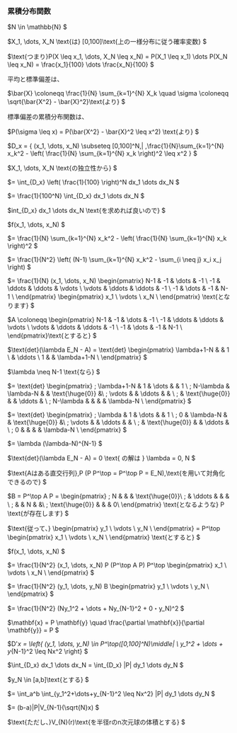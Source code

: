 ### 累積分布関数

$N \in \mathbb{N}
$

$X_1, \dots, X_N  \text{は} [0,100]\text{上の一様分布に従う確率変数}
$

$\text{つまり}P(X \leq x_1, \dots, X_N \leq x_N) = P(X_1 \leq x_1) \dots P(X_N \leq x_N) = \frac{x_1}{100} \dots \frac{x_N}{100}
$

平均と標準偏差は、

$\bar{X} \coloneqq \frac{1}{N} \sum_{k=1}^{N} X_k \quad \sigma \coloneqq \sqrt{\bar{X^2} - \bar{X}^2}\text{より}
$

標準偏差の累積分布関数は、

$P(\sigma \leq x) = P(\bar{X^2} - \bar{X}^2 \leq x^2) \text{より}
$

$D_x = \{ (x_1, \dots, x_N) \subseteq [0,100]^N\,| \,\frac{1}{N}\sum_{k=1}^{N} x_k^2 - \left( \frac{1}{N} \sum_{k=1}^{N} x_k \right)^2 \leq x^2 \}
$

$X_1, \dots, X_N \text{の独立性から}
$

$= \int_{D_x} \left( \frac{1}{100} \right)^N dx_1 \dots dx_N
$

$= \frac{1}{100^N} \int_{D_x} dx_1 \dots dx_N
$

$int_{D_x} dx_1 \dots dx_N \text{を求めれば良いので}
$

$f(x_1, \dots, x_N)
$

$= \frac{1}{N} \sum_{k=1}^{N} x_k^2 - \left( \frac{1}{N} \sum_{k=1}^{N} x_k \right)^2
$

$= \frac{1}{N^2} \left( (N-1) \sum_{k=1}^{N} x_k^2 - \sum_{i \neq j} x_i x_j \right)
$

$= \frac{1}{N} (x_1, \dots, x_N)
\begin{pmatrix}
N-1 & -1 & \dots & -1 \\
-1 & \ddots & \ddots & \vdots \\
\vdots & \ddots & \ddots & -1 \\
-1 & \dots & -1 & N-1 \\
\end{pmatrix}
\begin{pmatrix}
x_1 \\
\vdots \\
x_N \\
\end{pmatrix}
\text{となります}
$

$A \coloneqq \begin{pmatrix}
N-1 & -1 & \dots & -1 \\
-1 & \ddots & \ddots & \vdots \\
\vdots & \ddots & \ddots & -1 \\
-1 & \dots & -1 & N-1 \\
\end{pmatrix}\text{とすると}
$

$\text{det}(\lambda E_N - A)
= \text{det}
\begin{pmatrix}
\lambda+1-N & & 1 \\
 & \ddots \\
1 & & \lambda+1-N \\
\end{pmatrix}
$

$\lambda \neq N-1 \text{なら}
$

$= \text{det}
\begin{pmatrix}
\; \lambda+1-N & 1 & \dots & & 1 \\
\; N-\lambda & \lambda-N & & \text{\huge{0}} &\\
\; \vdots & & \ddots & & \\
\; & \text{\huge{0}} & & \ddots & \\
\; N-\lambda & & & & \lambda-N \\
\end{pmatrix}
$

$= \text{det}
\begin{pmatrix}
\; \lambda & 1 & \dots & & 1 \\
\; 0 & \lambda-N & & \text{\huge{0}} &\\
\; \vdots & & \ddots & & \\
\; & \text{\huge{0}} & & \ddots & \\
\; 0 & & & & \lambda-N \\
\end{pmatrix}
$

$= \lambda (\lambda-N)^{N-1}
$

$\text{det}(\lambda E_N - A) = 0 \text{ の解は } \lambda = 0, N
$

$\text{Aはある直交行列}\,P (P P^\top = P^\top P = E_N)\,\text{を用いて対角化できるので}
$

$B = P^\top A P =
\begin{pmatrix}
\; N & & & \text{\huge{0}}\\
\; & \ddots & & & \\
\; & & N & &\\
\; \text{\huge{0}} & & & 0\\
\end{pmatrix}
\text{となるような} P \text{が存在します}
$

$\text{従って、}
\begin{pmatrix} 
y_1 \\
\vdots \\
y_N \\
\end{pmatrix}
= P^\top 
\begin{pmatrix}
x_1 \\
\vdots \\
x_N \\
\end{pmatrix}
\text{とすると}
$

$f(x_1, \dots, x_N)
$

$= \frac{1}{N^2} (x_1, \dots, x_N) P (P^\top A P) P^\top 
\begin{pmatrix}
x_1 \\
\vdots \\
x_N \\
\end{pmatrix}
$

$= \frac{1}{N^2}
(y_1, \dots, y_N) B
\begin{pmatrix}
y_1 \\
\vdots \\
y_N \\
\end{pmatrix}
$

$= \frac{1}{N^2} (Ny_1^2 + \dots + Ny_{N-1}^2 + 0・y_N)^2
$

$\mathbf{x} = P \mathbf{y} \quad \frac{\partial \mathbf{x}}{\partial \mathbf{y}} = P
$

$D'_x = \left\{ (y_1, \dots, y_N) \in P^\top([0,100]^N)\middle| \ y_1^2 + \dots + y_{N-1}^2 \leq Nx^2 \right\}
$

$\int_{D_x} dx_1 \dots dx_N = \int_{D_x} |P| dy_1 \dots dy_N
$

$y_N \in [a,b]\text{とする}
$

$= \int_a^b \int_{y_1^2+\dots+y_{N-1}^2 \leq Nx^2} |P| dy_1 \dots dy_N 
$

$= (b-a)|P|V_{N-1}(\sqrt{N}x)
$

$\text{ただし、}V_{N}(r)\text{を半径rのn次元球の体積とする}
$
